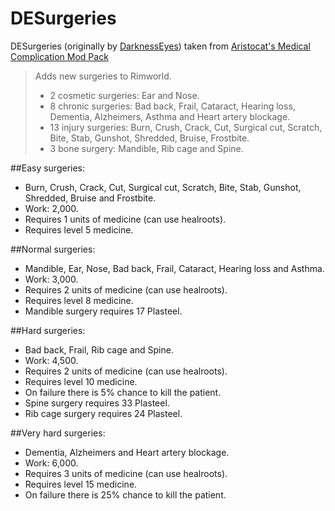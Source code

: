 # DESurgeries
DESurgeries (originally by [DarknessEyes](https://ludeon.com/forums/index.php?topic=18976.0))  taken from [Aristocat's Medical Complication Mod Pack](https://ludeon.com/forums/index.php?topic=20708.0)

> Adds new surgeries to Rimworld.
> * 2 cosmetic surgeries: Ear and Nose.
> * 8 chronic surgeries: Bad back, Frail, Cataract, Hearing loss, Dementia, Alzheimers, Asthma and Heart artery blockage.
> * 13 injury surgeries: Burn, Crush, Crack, Cut, Surgical cut, Scratch, Bite, Stab, Gunshot, Shredded, Bruise, Frostbite.
> * 3 bone surgery: Mandible, Rib cage and Spine.  


##Easy surgeries:
* Burn, Crush, Crack, Cut, Surgical cut, Scratch, Bite, Stab, Gunshot, Shredded, Bruise and Frostbite.
* Work: 2,000.
* Requires 1 units of medicine (can use healroots).
* Requires level 5 medicine.

##Normal surgeries:
* Mandible, Ear, Nose, Bad back, Frail, Cataract, Hearing loss and Asthma.
* Work: 3,000.
* Requires 2 units of medicine (can use healroots).
* Requires level 8 medicine.
* Mandible surgery requires 17 Plasteel.

##Hard surgeries:
* Bad back, Frail, Rib cage and Spine.
* Work: 4,500.
* Requires 2 units of medicine (can use healroots).
* Requires level 10 medicine.
* On failure there is 5% chance to kill the patient.
* Spine surgery requires 33 Plasteel.
* Rib cage surgery requires 24 Plasteel.

##Very hard surgeries:
* Dementia, Alzheimers and Heart artery blockage.
* Work: 6,000.
* Requires 3 units of medicine (can use healroots).
* Requires level 15 medicine.
* On failure there is 25% chance to kill the patient. 
